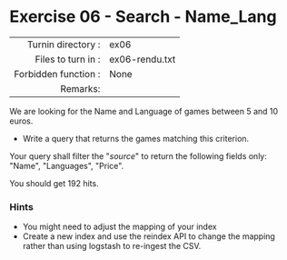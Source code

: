 # Exercise 06 - Search - Name_Lang

|                         |                    |
| -----------------------:| ------------------ |
|   Turnin directory :    |  ex06              |
|   Files to turn in :    |  ex06-rendu.txt    |
|   Forbidden function :  |  None              |
|   Remarks:              |                    |


We are looking for the Name and Language of games between 5 and 10 euros.

- Write a query that returns the games matching this criterion.

Your query shall filter the "_source_" to return the following fields only: "Name", "Languages", "Price".  


You should get 192 hits.


### Hints

- You might need to adjust the mapping of your index
- Create a new index and use the reindex API to change the mapping rather than using logstash to re-ingest the CSV.  
